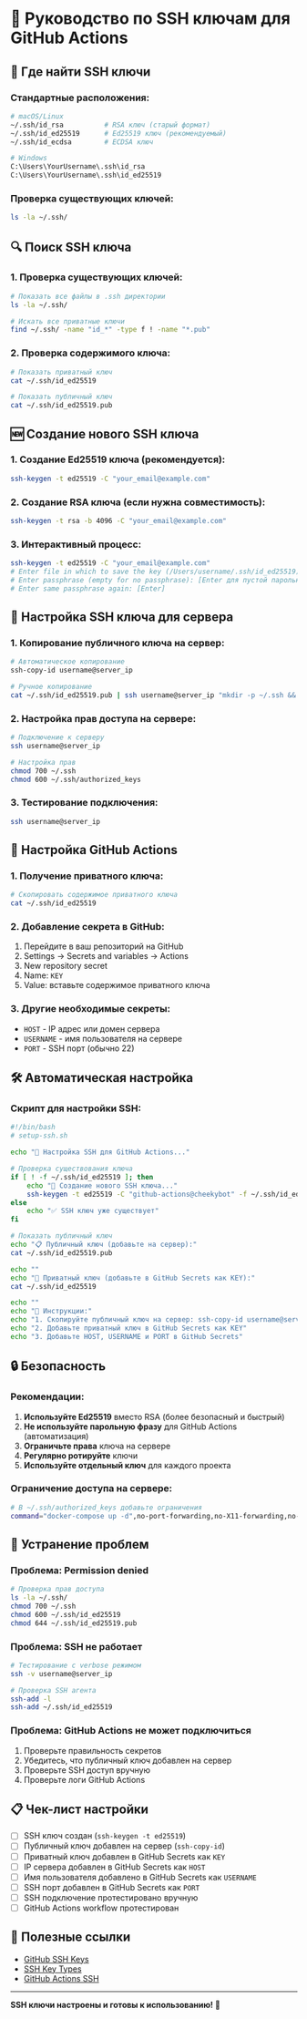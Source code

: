 # 🔑 Руководство по SSH ключам для GitHub Actions

## 📍 Где найти SSH ключи

### Стандартные расположения:
```bash
# macOS/Linux
~/.ssh/id_rsa          # RSA ключ (старый формат)
~/.ssh/id_ed25519      # Ed25519 ключ (рекомендуемый)
~/.ssh/id_ecdsa        # ECDSA ключ

# Windows
C:\Users\YourUsername\.ssh\id_rsa
C:\Users\YourUsername\.ssh\id_ed25519
```

### Проверка существующих ключей:
```bash
ls -la ~/.ssh/
```

## 🔍 Поиск SSH ключа

### 1. Проверка существующих ключей:
```bash
# Показать все файлы в .ssh директории
ls -la ~/.ssh/

# Искать все приватные ключи
find ~/.ssh/ -name "id_*" -type f ! -name "*.pub"
```

### 2. Проверка содержимого ключа:
```bash
# Показать приватный ключ
cat ~/.ssh/id_ed25519

# Показать публичный ключ
cat ~/.ssh/id_ed25519.pub
```

## 🆕 Создание нового SSH ключа

### 1. Создание Ed25519 ключа (рекомендуется):
```bash
ssh-keygen -t ed25519 -C "your_email@example.com"
```

### 2. Создание RSA ключа (если нужна совместимость):
```bash
ssh-keygen -t rsa -b 4096 -C "your_email@example.com"
```

### 3. Интерактивный процесс:
```bash
ssh-keygen -t ed25519 -C "your_email@example.com"
# Enter file in which to save the key (/Users/username/.ssh/id_ed25519): [Enter]
# Enter passphrase (empty for no passphrase): [Enter для пустой парольной фразы]
# Enter same passphrase again: [Enter]
```

## 🔧 Настройка SSH ключа для сервера

### 1. Копирование публичного ключа на сервер:
```bash
# Автоматическое копирование
ssh-copy-id username@server_ip

# Ручное копирование
cat ~/.ssh/id_ed25519.pub | ssh username@server_ip "mkdir -p ~/.ssh && cat >> ~/.ssh/authorized_keys"
```

### 2. Настройка прав доступа на сервере:
```bash
# Подключение к серверу
ssh username@server_ip

# Настройка прав
chmod 700 ~/.ssh
chmod 600 ~/.ssh/authorized_keys
```

### 3. Тестирование подключения:
```bash
ssh username@server_ip
```

## 🔐 Настройка GitHub Actions

### 1. Получение приватного ключа:
```bash
# Скопировать содержимое приватного ключа
cat ~/.ssh/id_ed25519
```

### 2. Добавление секрета в GitHub:
1. Перейдите в ваш репозиторий на GitHub
2. Settings → Secrets and variables → Actions
3. New repository secret
4. Name: `KEY`
5. Value: вставьте содержимое приватного ключа

### 3. Другие необходимые секреты:
- `HOST` - IP адрес или домен сервера
- `USERNAME` - имя пользователя на сервере
- `PORT` - SSH порт (обычно 22)

## 🛠 Автоматическая настройка

### Скрипт для настройки SSH:
```bash
#!/bin/bash
# setup-ssh.sh

echo "🔑 Настройка SSH для GitHub Actions..."

# Проверка существования ключа
if [ ! -f ~/.ssh/id_ed25519 ]; then
    echo "📝 Создание нового SSH ключа..."
    ssh-keygen -t ed25519 -C "github-actions@cheekybot" -f ~/.ssh/id_ed25519 -N ""
else
    echo "✅ SSH ключ уже существует"
fi

# Показать публичный ключ
echo "📋 Публичный ключ (добавьте на сервер):"
cat ~/.ssh/id_ed25519.pub

echo ""
echo "🔐 Приватный ключ (добавьте в GitHub Secrets как KEY):"
cat ~/.ssh/id_ed25519

echo ""
echo "📝 Инструкции:"
echo "1. Скопируйте публичный ключ на сервер: ssh-copy-id username@server_ip"
echo "2. Добавьте приватный ключ в GitHub Secrets как KEY"
echo "3. Добавьте HOST, USERNAME и PORT в GitHub Secrets"
```

## 🔒 Безопасность

### Рекомендации:
1. **Используйте Ed25519** вместо RSA (более безопасный и быстрый)
2. **Не используйте парольную фразу** для GitHub Actions (автоматизация)
3. **Ограничьте права** ключа на сервере
4. **Регулярно ротируйте** ключи
5. **Используйте отдельный ключ** для каждого проекта

### Ограничение доступа на сервере:
```bash
# В ~/.ssh/authorized_keys добавьте ограничения
command="docker-compose up -d",no-port-forwarding,no-X11-forwarding,no-agent-forwarding ssh-ed25519 AAAAC3NzaC1lZDI1NTE5AAAAI...
```

## 🚨 Устранение проблем

### Проблема: Permission denied
```bash
# Проверка прав доступа
ls -la ~/.ssh/
chmod 700 ~/.ssh
chmod 600 ~/.ssh/id_ed25519
chmod 644 ~/.ssh/id_ed25519.pub
```

### Проблема: SSH не работает
```bash
# Тестирование с verbose режимом
ssh -v username@server_ip

# Проверка SSH агента
ssh-add -l
ssh-add ~/.ssh/id_ed25519
```

### Проблема: GitHub Actions не может подключиться
1. Проверьте правильность секретов
2. Убедитесь, что публичный ключ добавлен на сервер
3. Проверьте SSH доступ вручную
4. Проверьте логи GitHub Actions

## 📋 Чек-лист настройки

- [ ] SSH ключ создан (`ssh-keygen -t ed25519`)
- [ ] Публичный ключ добавлен на сервер (`ssh-copy-id`)
- [ ] Приватный ключ добавлен в GitHub Secrets как `KEY`
- [ ] IP сервера добавлен в GitHub Secrets как `HOST`
- [ ] Имя пользователя добавлено в GitHub Secrets как `USERNAME`
- [ ] SSH порт добавлен в GitHub Secrets как `PORT`
- [ ] SSH подключение протестировано вручную
- [ ] GitHub Actions workflow протестирован

## 🔗 Полезные ссылки

- [GitHub SSH Keys](https://docs.github.com/en/authentication/connecting-to-github-with-ssh)
- [SSH Key Types](https://www.ssh.com/academy/ssh/key)
- [GitHub Actions SSH](https://docs.github.com/en/actions/using-workflows/using-ssh-keys-in-workflows)

---

**SSH ключи настроены и готовы к использованию! 🔑** 